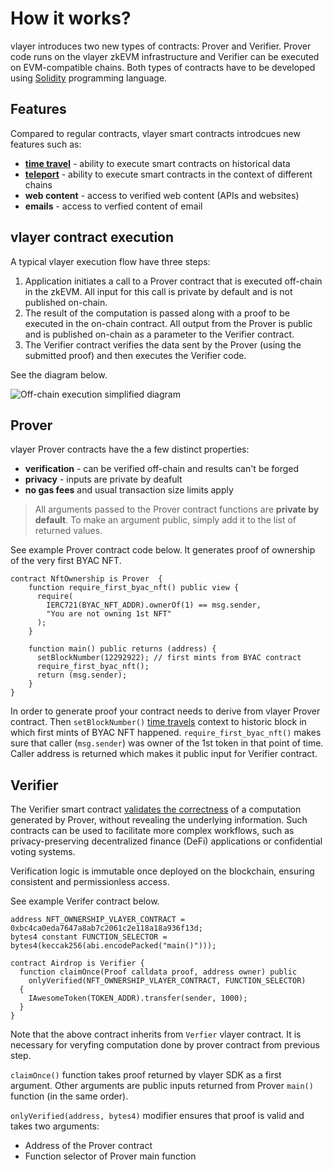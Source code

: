 # How it works?
vlayer introduces two new types of contracts: Prover and Verifier. Prover code runs on the vlayer zkEVM infrastructure and Verifier can be executed on EVM-compatible chains. Both types of contracts have to be developed using [Solidity](https://soliditylang.org) programming language.

## Features
Compared to regular contracts, vlayer smart contracts introdcues new features such as:
* **[time travel](/features/time-travel.html)** - ability to execute smart contracts on historical data
* **[teleport](/features/teleport.html)** - ability to execute smart contracts in the context of different chains
* **web content** - access to verified web content (APIs and websites)
* **emails** - access to verfied content of email

## vlayer contract execution
A typical vlayer execution flow have three steps:
1. Application initiates a call to a Prover contract that is executed off-chain in the zkEVM. All input for this call is private by default and is not published on-chain.
1. The result of the computation is passed along with a proof to be executed in the on-chain contract. All output from the Prover is public and is published on-chain as a parameter to the Verifier contract.
1. The Verifier contract verifies the data sent by the Prover (using the submitted proof) and then executes the Verifier code.

See the diagram below.

![Off-chain execution simplified diagram](/images/offchain-execution.png)


## Prover
vlayer Prover contracts have the a few distinct properties:
* **verification** - can be verified off-chain and results can't be forged
* **privacy** - inputs are private by deafult 
* **no gas fees** and usual transaction size limits apply

> All arguments passed to the Prover contract functions are **private by default**. To make an argument public, 
 simply add it to the list of returned values.

See example Prover contract code below. It generates proof of ownership of the very first BYAC NFT.

```solidity
contract NftOwnership is Prover  {
    function require_first_byac_nft() public view {
      require(
        IERC721(BYAC_NFT_ADDR).ownerOf(1) == msg.sender, 
        "You are not owning 1st NFT"
      );
    } 

    function main() public returns (address) {  
      setBlockNumber(12292922); // first mints from BYAC contract 
      require_first_byac_nft();
      return (msg.sender); 
    }
}
```

In order to generate proof your contract needs to derive from vlayer Prover contract. Then `setBlockNumber()` [time travels](/features/time-travel.html) context to historic block in which first mints of BYAC NFT happened. `require_first_byac_nft()` makes sure that caller (`msg.sender`) was owner of the 1st token in that point of time. Caller address is returned which makes it public input for Verifier contract. 

## Verifier 
The Verifier smart contract [validates the correctness](/appendix/architecture/solidity.html) of a computation generated by Prover, without revealing the underlying information. Such contracts can be used to facilitate more complex workflows, such as privacy-preserving decentralized finance (DeFi) applications or confidential voting systems.

Verification logic is immutable once deployed on the blockchain, ensuring consistent and permissionless access.

See example Verifer contract below.


```solidity
address NFT_OWNERSHIP_VLAYER_CONTRACT = 0xbc4ca0eda7647a8ab7c2061c2e118a18a936f13d;
bytes4 constant FUNCTION_SELECTOR = bytes4(keccak256(abi.encodePacked("main()")));

contract Airdrop is Verifier {
  function claimOnce(Proof calldata proof, address owner) public 
    onlyVerified(NFT_OWNERSHIP_VLAYER_CONTRACT, FUNCTION_SELECTOR) 
  {
    IAwesomeToken(TOKEN_ADDR).transfer(sender, 1000);
  }
}
```
Note that the above contract inherits from `Verfier` vlayer contract. 
It is necessary for veryfing computation done by prover contract from previous step. 

`claimOnce()` function takes proof returned by vlayer SDK as a first argument. Other arguments are public inputs returned from Prover `main()` function (in the same order). 

`onlyVerified(address, bytes4)` modifier ensures that proof is valid and takes two arguments:
- Address of the Prover contract 
- Function selector of Prover main function

